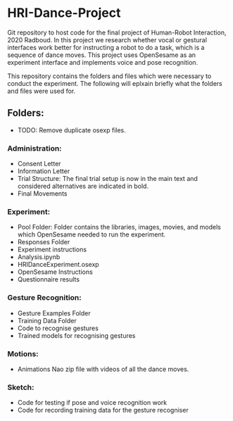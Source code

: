 # HRI-Dance-Project
Git repository to host code for the final project of Human-Robot Interaction, 2020 Radboud. In this project we research whether vocal or gestural interfaces work better for instructing a robot to do a task, which is a sequence of dance moves. This project uses OpenSesame as an experiment interface and implements voice and pose recognition. 

This repository contains the folders and files which were necessary to conduct the experiment. The following will eplxain briefly what the folders and files were used for.
## Folders: 
- TODO: Remove duplicate osexp files.

### Administration:
- Consent Letter
- Information Letter 
- Trial Structure: The final trial setup is now in the main text and considered alternatives are indicated in bold.
- Final Movements 

### Experiment:
- Pool Folder: Folder contains the libraries, images, movies, and models which OpenSesame needed to run the experiment. 
- Responses Folder
- Experiment instructions
- Analysis.ipynb 
- HRIDanceExperiment.osexp
- OpenSesame Instructions
- Questionnaire results

### Gesture Recognition:
- Gesture Examples Folder
- Training Data Folder
- Code to recognise gestures
- Trained models for recognising gestures

### Motions:
- Animations Nao zip file with videos of all the dance moves.

### Sketch:
- Code for testing if pose and voice recognition work
- Code for recording training data for the gesture recogniser
